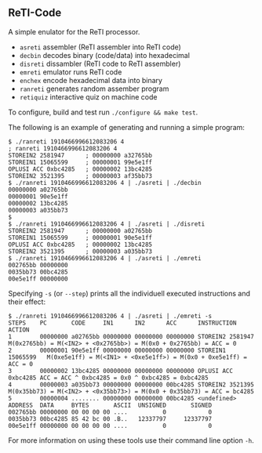 ReTI-Code
---------

A simple enulator for the ReTI processor.

- `asreti` assembler (ReTI assembler into ReTI code)
- `decbin` decodes binary (code/data) into hexadecimal
- `disreti` dissambler (ReTI code to ReTI assembler)
- `emreti` emulator runs ReTI code
- `enchex` encode hexadecimal data into binary
- `ranreti` generates random assember program
- `retiquiz` interactive quiz on machine code

To configure, build and test run `./configure && make test`.

The following is an example of generating and running a simple program:
```
$ ./ranreti 1910466996612083206 4
; ranreti 1910466996612083206 4
STOREIN2 2581947      ; 00000000 a32765bb
STOREIN1 15065599     ; 00000001 99e5e1ff
OPLUSI ACC 0xbc4285   ; 00000002 13bc4285
STOREIN2 3521395      ; 00000003 af35bb73
$ ./ranreti 1910466996612083206 4 | ./asreti | ./decbin
00000000 a02765bb
00000001 90e5e1ff
00000002 13bc4285
00000003 a035bb73
$
$ ./ranreti 1910466996612083206 4 | ./asreti | ./disreti
STOREIN2 2581947      ; 00000000 a02765bb
STOREIN1 15065599     ; 00000001 90e5e1ff
OPLUSI ACC 0xbc4285   ; 00000002 13bc4285
STOREIN2 3521395      ; 00000003 a035bb73
$ ./ranreti 1910466996612083206 4 | ./asreti | ./emreti
002765bb 00000000
0035bb73 00bc4285
00e5e1ff 00000000
```
Specifying `-s` (or `--step`) prints all the individuell executed
instructions and their effect:
```
$ ./ranreti 1910466996612083206 4 | ./asreti | ./emreti -s
STEPS    PC       CODE     IN1      IN2      ACC      INSTRUCTION         ACTION
1        00000000 a02765bb 00000000 00000000 00000000 STOREIN2 2581947    M(0x2765bb) = M(<IN2> + <0x2765bb>) = M(0x0 + 0x2765bb) = ACC = 0
2        00000001 90e5e1ff 00000000 00000000 00000000 STOREIN1 15065599   M(0xe5e1ff) = M(<IN1> + <0xe5e1ff>) = M(0x0 + 0xe5e1ff) = ACC = 0
3        00000002 13bc4285 00000000 00000000 00000000 OPLUSI ACC 0xbc4285 ACC = ACC ^ 0xbc4285 = 0x0 ^ 0xbc4285 = 0xbc4285
4        00000003 a035bb73 00000000 00000000 00bc4285 STOREIN2 3521395    M(0x35bb73) = M(<IN2> + <0x35bb73>) = M(0x0 + 0x35bb73) = ACC = bc4285
5        00000004 ........ 00000000 00000000 00bc4285 <undefined>
ADDRESS  DATA     BYTES       ASCII  UNSIGNED       SIGNED
002765bb 00000000 00 00 00 00 ....          0            0
0035bb73 00bc4285 85 42 bc 00 .B..   12337797     12337797
00e5e1ff 00000000 00 00 00 00 ....          0            0
```
For more information on using these tools use their command line option `-h`.
